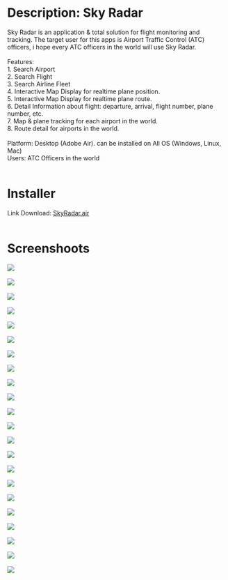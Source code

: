 <h1>Description: Sky Radar</h1>
Sky Radar is an application & total solution for flight monitoring and tracking. The target user for this apps is Airport Traffic 
Control (ATC) officers, i hope every ATC officers in the world will use Sky Radar.
<br><br>
Features:<br> 
1. Search Airport <br>
2. Search Flight <br>
3. Search Airline Fleet <br>
4. Interactive Map Display for realtime plane position. <br>
5. Interactive Map Display for realtime plane route. <br>
6. Detail Information about flight: departure, arrival, flight number, plane number, etc. <br>
7. Map & plane tracking for each airport in the world. <br>
8. Route detail for airports in the world.<br>
<br>
Platform: Desktop (Adobe Air). can be installed on All OS (Windows, Linux, Mac)<br>
Users: ATC Officers in the world
<br>
<br>
<h1>Installer</h1>
Link Download: <a href='http://natari.co.id/skyradar/installer/SkyRadar.air'>SkyRadar.air</a>
<br><br>
<h1>Screenshoots</h1>

<img src="http://natari.co.id/skyradar/screenshoots/login-page.png">
<br><br>
<img src="http://natari.co.id/skyradar/screenshoots/welcome-page.png">
<br><br>


<img src="http://natari.co.id/skyradar/screenshoots/submenu-other.png">
<br><br>

<img src="http://natari.co.id/skyradar/screenshoots/airport-detail.png">
<br><br>

<img src="http://natari.co.id/skyradar/screenshoots/airport-arrival.png">
<br><br>
<img src="http://natari.co.id/skyradar/screenshoots/airport-weather.png">
<br><br>


<img src="http://natari.co.id/skyradar/screenshoots/airport-plan-tracker-map.png">
<br><br>

<img src="http://natari.co.id/skyradar/screenshoots/airport-radar.png">
<br><br>

<img src="http://natari.co.id/skyradar/screenshoots/airport-route2.png">
<br><br>


<img src="http://natari.co.id/skyradar/screenshoots/airport-route3.png">
<br><br>


<img src="http://natari.co.id/skyradar/screenshoots/airport-routes.png">
<br><br>

<img src="http://natari.co.id/skyradar/screenshoots/pic1.png">
<br><br>

<img src="http://natari.co.id/skyradar/screenshoots/pic2.png">
<br><br>
<img src="http://natari.co.id/skyradar/screenshoots/pic3.png">
<br><br>

<img src="http://natari.co.id/skyradar/screenshoots/pic4.png">
<br><br>
 
<img src="http://natari.co.id/skyradar/screenshoots/pic6.png">
<br><br>

<img src="http://natari.co.id/skyradar/screenshoots/pic7.png">
<br><br>

<img src="http://natari.co.id/skyradar/screenshoots/pic8.png">
<br><br>

<img src="http://natari.co.id/skyradar/screenshoots/pic9.png">
<br><br>

<img src="http://natari.co.id/skyradar/screenshoots/pic10.png">
<br><br>

<img src="http://natari.co.id/skyradar/screenshoots/pic11.png">
<br><br>

<img src="http://natari.co.id/skyradar/screenshoots/pic12.png">
<br><br>


